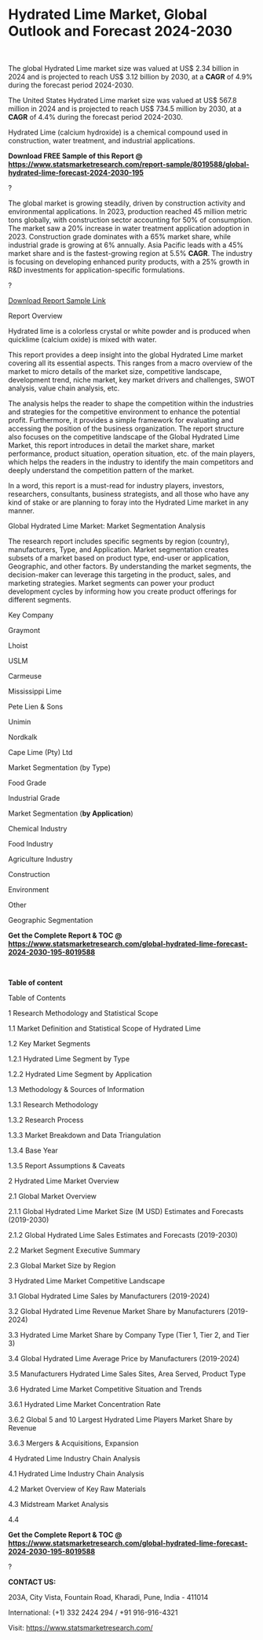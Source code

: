 <h1>Hydrated Lime Market, Global Outlook and Forecast 2024-2030</h1><br/><p>The global Hydrated Lime market size was valued at US$ 2.34 billion in 2024 and is projected to reach US$ 3.12 billion by 2030, at a <strong>CAGR</strong> of 4.9% during the forecast period 2024-2030.</p>
 
 
 
 <p>The United States Hydrated Lime market size was valued at US$ 567.8 million in 2024 and is projected to reach US$ 734.5 million by 2030, at a <strong>CAGR</strong> of 4.4% during the forecast period 2024-2030.</p>
 
 
 
 <p>Hydrated Lime (calcium hydroxide) is a chemical compound used in construction, water treatment, and industrial applications.</p>
 
 
 
 <div><b>Download FREE Sample of this Report @ <a href="https://www.statsmarketresearch.com/download-free-sample/8019588/global-hydrated-lime-forecast-2024-2030-195">https://www.statsmarketresearch.com/report-sample/8019588/global-hydrated-lime-forecast-2024-2030-195</a></b></div>
 
 
 
 <p>? </p>
 
 
 
 <p>The global market is growing steadily, driven by construction activity and environmental applications. In 2023, production reached 45 million metric tons globally, with construction sector accounting for 50% of consumption. The market saw a 20% increase in water treatment application adoption in 2023. Construction grade dominates with a 65% market share, while industrial grade is growing at 6% annually. Asia Pacific leads with a 45% market share and is the fastest-growing region at 5.5% <strong>CAGR</strong>. The industry is focusing on developing enhanced purity products, with a 25% growth in R&D investments for application-specific formulations.</p>
 
 
 
 <p>? </p>
 
 
 
 <p><a href="https://www.statsmarketresearch.com/download-free-sample/8019588/global-hydrated-lime-forecast-2024-2030-195">Download Report Sample Link</a></p>
 
 
 
 <p>Report Overview</p>
 
 
 
 <p>Hydrated lime is a colorless crystal or white powder and is produced when quicklime (calcium oxide) is mixed with water.</p>
 
 
 
 <p>This report provides a deep insight into the global Hydrated Lime market covering all its essential aspects. This ranges from a macro overview of the market to micro details of the market size, competitive landscape, development trend, niche market, key market drivers and challenges, SWOT analysis, value chain analysis, etc.</p>
 
 
 
 <p>The analysis helps the reader to shape the competition within the industries and strategies for the competitive environment to enhance the potential profit. Furthermore, it provides a simple framework for evaluating and accessing the position of the business organization. The report structure also focuses on the competitive landscape of the Global Hydrated Lime Market, this report introduces in detail the market share, market performance, product situation, operation situation, etc. of the main players, which helps the readers in the industry to identify the main competitors and deeply understand the competition pattern of the market.</p>
 
 
 
 <p>In a word, this report is a must-read for industry players, investors, researchers, consultants, business strategists, and all those who have any kind of stake or are planning to foray into the Hydrated Lime market in any manner.</p>
 
 
 
 <p>Global Hydrated Lime Market: Market Segmentation Analysis</p>
 
 
 
 <p>The research report includes specific segments by region (country), manufacturers, Type, and Application. Market segmentation creates subsets of a market based on product type, end-user or application, Geographic, and other factors. By understanding the market segments, the decision-maker can leverage this targeting in the product, sales, and marketing strategies. Market segments can power your product development cycles by informing how you create product offerings for different segments.</p>
 
 
 
 <p>Key Company</p>
 
 
 
 <p>Graymont</p>
 
 
 
 <p>Lhoist</p>
 
 
 
 <p>USLM</p>
 
 
 
 <p>Carmeuse</p>
 
 
 
 <p>Mississippi Lime</p>
 
 
 
 <p>Pete Lien & Sons</p>
 
 
 
 <p>Unimin</p>
 
 
 
 <p>Nordkalk</p>
 
 
 
 <p>Cape Lime (Pty) Ltd</p>
 
 
 
 <p>Market Segmentation (by Type)</p>
 
 
 
 <p>Food Grade</p>
 
 
 
 <p>Industrial Grade</p>
 
 
 
 <p>Market Segmentation (<strong>by Application</strong>)</p>
 
 
 
 <p>Chemical Industry</p>
 
 
 
 <p>Food Industry</p>
 
 
 
 <p>Agriculture Industry</p>
 
 
 
 <p>Construction</p>
 
 
 
 <p>Environment</p>
 
 
 
 <p>Other</p>
 
 
 
 <p>Geographic Segmentation</p>
 
 
 
 <div><b>Get the Complete Report & TOC @ <a href="https://www.statsmarketresearch.com/global-hydrated-lime-forecast-2024-2030-195-8019588">https://www.statsmarketresearch.com/global-hydrated-lime-forecast-2024-2030-195-8019588</a></b></div>
 
 
 
 <p><br />
 
 <b>Table of content</b></p>
 
 
 
 <p>Table of Contents<br />
 
 1 Research Methodology and Statistical Scope<br />
 
 1.1 Market Definition and Statistical Scope of Hydrated Lime<br />
 
 1.2 Key Market Segments<br />
 
 1.2.1 Hydrated Lime Segment by Type<br />
 
 1.2.2 Hydrated Lime Segment by Application<br />
 
 1.3 Methodology & Sources of Information<br />
 
 1.3.1 Research Methodology<br />
 
 1.3.2 Research Process<br />
 
 1.3.3 Market Breakdown and Data Triangulation<br />
 
 1.3.4 Base Year<br />
 
 1.3.5 Report Assumptions & Caveats<br />
 
 2 Hydrated Lime Market Overview<br />
 
 2.1 Global Market Overview<br />
 
 2.1.1 Global Hydrated Lime Market Size (M USD) Estimates and Forecasts (2019-2030)<br />
 
 2.1.2 Global Hydrated Lime Sales Estimates and Forecasts (2019-2030)<br />
 
 2.2 Market Segment Executive Summary<br />
 
 2.3 Global Market Size by Region<br />
 
 3 Hydrated Lime Market Competitive Landscape<br />
 
 3.1 Global Hydrated Lime Sales by Manufacturers (2019-2024)<br />
 
 3.2 Global Hydrated Lime Revenue Market Share by Manufacturers (2019-2024)<br />
 
 3.3 Hydrated Lime Market Share by Company Type (Tier 1, Tier 2, and Tier 3)<br />
 
 3.4 Global Hydrated Lime Average Price by Manufacturers (2019-2024)<br />
 
 3.5 Manufacturers Hydrated Lime Sales Sites, Area Served, Product Type<br />
 
 3.6 Hydrated Lime Market Competitive Situation and Trends<br />
 
 3.6.1 Hydrated Lime Market Concentration Rate<br />
 
 3.6.2 Global 5 and 10 Largest Hydrated Lime Players Market Share by Revenue<br />
 
 3.6.3 Mergers & Acquisitions, Expansion<br />
 
 4 Hydrated Lime Industry Chain Analysis<br />
 
 4.1 Hydrated Lime Industry Chain Analysis<br />
 
 4.2 Market Overview of Key Raw Materials<br />
 
 4.3 Midstream Market Analysis<br />
 
 4.4</p>
 
 
 
 <div><b>Get the Complete Report & TOC @ <a href="https://www.statsmarketresearch.com/global-hydrated-lime-forecast-2024-2030-195-8019588">https://www.statsmarketresearch.com/global-hydrated-lime-forecast-2024-2030-195-8019588</a></b></div>
 
 
 
 <p>? </p>
 
 
 
 <p><b>CONTACT US:</b><br />
 
 203A, City Vista, Fountain Road, Kharadi, Pune, India - 411014<br />
 
 International: (+1) 332 2424 294 / +91 916-916-4321<br />
 
 Visit: <a href="https://www.statsmarketresearch.com/">https://www.statsmarketresearch.com/</a></p>